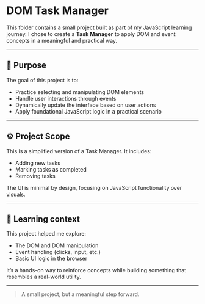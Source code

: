 # DOM Task Manager

This folder contains a small project built as part of my JavaScript learning journey. I chose to create a **Task Manager** to apply DOM and event concepts in a meaningful and practical way.

---

## 🧠 Purpose

The goal of this project is to:

- Practice selecting and manipulating DOM elements
- Handle user interactions through events
- Dynamically update the interface based on user actions
- Apply foundational JavaScript logic in a practical scenario

---

## ⚙️ Project Scope

This is a simplified version of a Task Manager. It includes:

- Adding new tasks
- Marking tasks as completed
- Removing tasks

The UI is minimal by design, focusing on JavaScript functionality over visuals.

---

## 🧭 Learning context

This project helped me explore:
- The DOM and DOM manipulation
- Event handling (clicks, input, etc.)
- Basic UI logic in the browser

It’s a hands-on way to reinforce concepts while building something that resembles a real-world utility.

---

> A small project, but a meaningful step forward.

